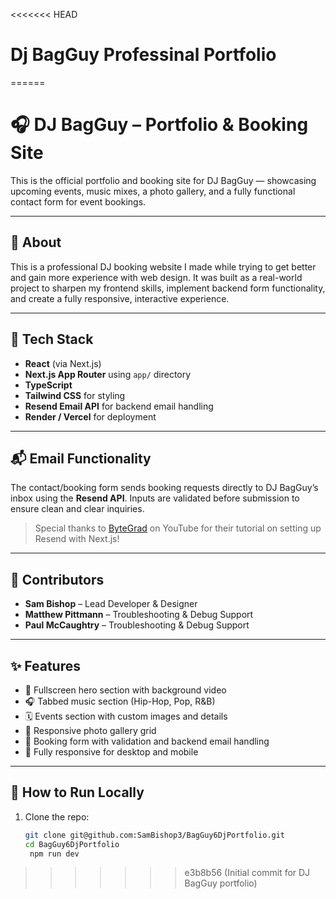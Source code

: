 <<<<<<< HEAD
# Dj BagGuy Professinal Portfolio 
 
======
# 🎧 DJ BagGuy – Portfolio & Booking Site

This is the official portfolio and booking site for DJ BagGuy — showcasing upcoming events, music mixes, a photo gallery, and a fully functional contact form for event bookings.

---

## 📖 About

This is a professional DJ booking website I made while trying to get better and gain more experience with web design. It was built as a real-world project to sharpen my frontend skills, implement backend form functionality, and create a fully responsive, interactive experience.

---

## 🚀 Tech Stack

- **React** (via Next.js)
- **Next.js App Router** using `app/` directory
- **TypeScript**
- **Tailwind CSS** for styling
- **Resend Email API** for backend email handling
- **Render / Vercel** for deployment

---

## 📬 Email Functionality

The contact/booking form sends booking requests directly to DJ BagGuy’s inbox using the **Resend API**. Inputs are validated before submission to ensure clean and clear inquiries.

> Special thanks to [ByteGrad](https://www.youtube.com/@ByteGrad) on YouTube for their tutorial on setting up Resend with Next.js!

---

## 👥 Contributors

- **Sam Bishop** – Lead Developer & Designer
- **Matthew Pittmann** – Troubleshooting & Debug Support
- **Paul McCaughtry** – Troubleshooting & Debug Support

---

## ✨ Features

- 🎥 Fullscreen hero section with background video
- 🎧 Tabbed music section (Hip-Hop, Pop, R&B)
- 🗓️ Events section with custom images and details
- 📸 Responsive photo gallery grid
- 📩 Booking form with validation and backend email handling
- 📱 Fully responsive for desktop and mobile

---

## 🧪 How to Run Locally

1. Clone the repo:
   ```bash
   git clone git@github.com:SamBishop3/BagGuy6DjPortfolio.git
   cd BagGuy6DjPortfolio
    npm run dev
>>>>>>> e3b8b56 (Initial commit for DJ BagGuy portfolio)
